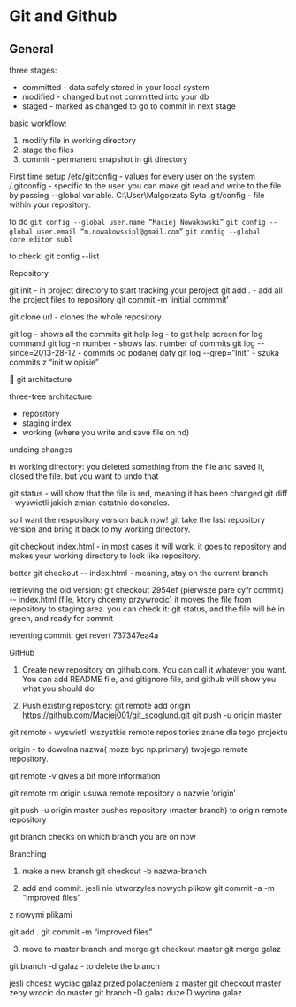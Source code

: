 # Git and Github

## General 
three stages:
- committed - data safely stored in your local system
- modified - changed but not committed into your db
- staged - marked as changed to go to commit in next stage

basic workflow:
1. modify file in working directory
2. stage the files
3. commit - permanent snapshot in git directory

First time setup
/etc/gitconfig - values for every user on the system
/.gitconfig - specific to the user. you can make git read and write to the file by passing --global variable. C:\User\Malgorzata Syta
.git/config - file within your repository.

to do 
`git config --global user.name “Maciej Nowakowski”`
`git config --global user.email “m.nowakowskipl@gmail.com”`
`git config --global core.editor subl`

to check:
git config --list

Repository

git init - in project directory to start tracking your peroject
git add .   - add all the project files to repository
git commit -m ‘initial commmit’ 

git clone url - clones the whole repository

git log - shows all the commits
git help log - to get help screen for log command
git log -n number - shows last number of commits
git log --since=2013-28-12 - commits od podanej daty
git log --grep=”Init” - szuka commits z “init w opisie”



git architecture

three-tree architacture

- repository
- staging index
- working (where you write and save file on hd)

undoing changes

in working directory:
you deleted something from the file and saved it, closed the file. but you want to undo that

git status - will show that the file is red, meaning it has been changed
git diff - wyswietli jakich zmian ostatnio dokonales.

so I want the respository version back now! 
git take the last repository version and bring it back to my working directory.

git checkout index.html - in most cases it will work. it goes to repository and makes your working directory to look like repository.

better
git checkout -- index.html - meaning, stay on the current branch

retrieving the old version:
git checkout 2954ef (pierwsze pare cyfr commit) -- index.html (file, ktory chcemy przywrocic)
it moves the file from repository to staging area.
you can check it: git status, and the file will be in green, and ready for commit

reverting commit:
get revert  737347ea4a

GitHub 

1. Create new repository on github.com. You can call it whatever you want. 
You can add README file, and gitignore file, and github will show you what you should do 

2. Push existing repository:
git remote add origin https://github.com/Maciej001/git_scoglund.git
git push -u origin master

git remote - wyswietli wszystkie remote repositories znane dla tego projektu

origin - to dowolna nazwa( moze byc np.primary) twojego remote repository.

git remote -v        gives a bit more information

git remote rm origin       usuwa remote repository o nazwie ‘origin’

git push -u origin  master      pushes repository (master branch)  to origin remote repository

git branch           checks on which branch you are on now

Branching

1. make  a new branch
git checkout -b nazwa-branch

2. add and commit. jesli nie utworzyles nowych plikow
git commit -a -m “improved files”

z nowymi plikami

git add .
git commit -m “improved files”

3. move to master branch and merge
git checkout master
git merge galaz

git branch -d galaz - to         delete the branch

jesli chcesz wyciac galaz przed polaczeniem z master
git checkout master        zeby wrocic do master
git branch -D galaz         duze D wycina galaz




















